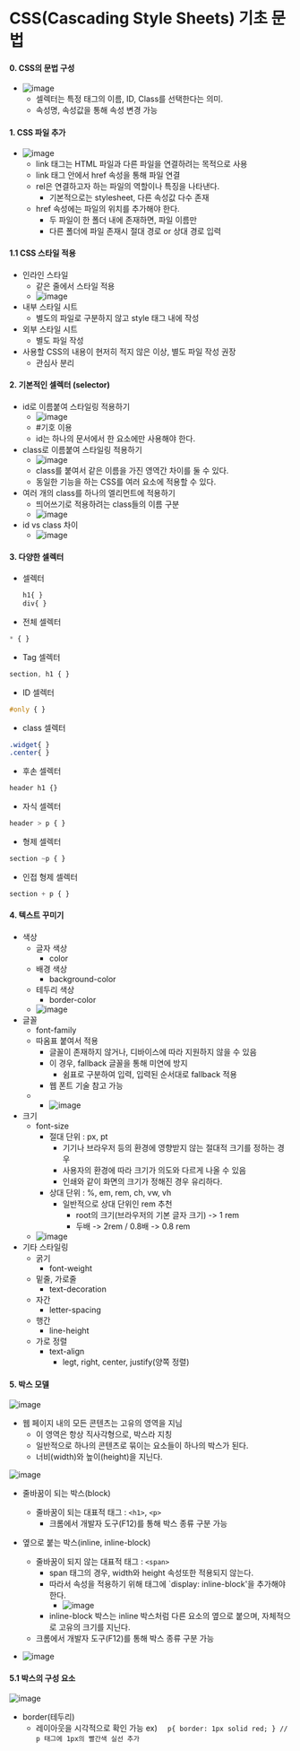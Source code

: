 CSS(Cascading Style Sheets) 기초 문법
===============================

#### 0. CSS의 문법 구성

- ![image](https://user-images.githubusercontent.com/102513932/186080121-597fa2b8-9ebd-4902-8a6f-a8de25bdc6e2.png)
  - 셀렉터는 특정 태그의 이름, ID, Class를 선택한다는 의미.
  - 속성명, 속성값을 통해 속성 변경 가능

#### 1. CSS 파일 추가
- ![image](https://user-images.githubusercontent.com/102513932/186081377-16e918b0-064d-417c-9823-1f5b44240d3d.png)
  - link 태그는 HTML 파일과 다른 파일을 연결하려는 목적으로 사용
  - link 태그 안에서 href 속성을 통해 파일 연결
  - rel은 연결하고자 하는 파일의 역할이나 특징을 나타낸다.
    - 기본적으로는 stylesheet, 다른 속성값 다수 존재
  - href 속성에는 파일의 위치를 추가해야 한다.
    - 두 파일이 한 폴더 내에 존재하면, 파일 이름만
    - 다른 폴더에 파일 존재시 절대 경로 or 상대 경로 입력

#### 1.1 CSS 스타일 적용
- 인라인 스타일
  - 같은 줄에서 스타일 적용
  - ![image](https://user-images.githubusercontent.com/102513932/186082331-20294b87-45e4-45a9-a7d6-8652dadbc0f4.png)
- 내부 스타일 시트
  - 별도의 파일로 구분하지 않고 style 태그 내에 작성
- 외부 스타일 시트
  - 별도 파일 작성
- 사용할 CSS의 내용이 현저히 적지 않은 이상, 별도 파일 작성 권장
  - 관심사 분리

#### 2. 기본적인 셀렉터 (selector)
- id로 이름붙여 스타일링 적용하기
  - ![image](https://user-images.githubusercontent.com/102513932/186082932-4612f7d5-afba-4daf-ac79-f6f88260a05b.png)
  - #기호 이용
  - id는 하나의 문서에서 한 요소에만 사용해야 한다.
- class로 이름붙여 스타일링 적용하기
  - ![image](https://user-images.githubusercontent.com/102513932/186083276-2748ac98-b7b7-4ee9-bfc5-e7e32d6ff2df.png)
  - class를 붙여서 같은 이름을 가진 영역간 차이를 둘 수 있다.
  - 동일한 기능을 하는 CSS를 여러 요소에 적용할 수 있다.
- 여러 개의 class를 하나의 엘리먼트에 적용하기
  - 띄어쓰기로 적용하려는 class들의 이름 구분
  - ![image](https://user-images.githubusercontent.com/102513932/186083497-4283b108-2022-4f47-9cbf-15dd2a8a79d7.png)
- id vs class 차이
  - ![image](https://user-images.githubusercontent.com/102513932/186083553-9a1b3652-af69-43c8-b8c3-1c13578b89ce.png)

#### 3. 다양한 셀렉터
- 셀렉터
  ```css
  h1{ } 
  div{ }
  ```
- 전체 셀렉터
 ```css
 * { }
 ```
- Tag 셀렉터
```css
section, h1 { }
 ```
- ID 셀렉터
```css
#only { } 
 ```
- class 셀렉터
```css
.widget{ }
.center{ }
 ```
- 후손 셀렉터
```css
header h1 {}
 ```
- 자식 셀렉터 
```css
header > p { }
 ```
- 형제 셀렉터 
```css
section ~p { }
 ```
- 인접 형제 셀렉터
```css
section + p { }
 ```

#### 4. 텍스트 꾸미기
- 색상
  - 글자 색상
    - color
  - 배경 색상
    - background-color
  - 테두리 색상
    - border-color
  - ![image](https://user-images.githubusercontent.com/102513932/186100699-4ee9813c-a3fe-4c43-a793-5572e8c21442.png)
- 글꼴
  - font-family
  - 따옴표 붙여서 적용
    - 글꼴이 존재하지 않거나, 디바이스에 따라 지원하지 않을 수 있음
    - 이 경우, fallback 글꼴을 통해 미연에 방지
      - 쉼표로 구분하여 입력, 입력된 순서대로 fallback 적용
    - 웹 폰트 기술 참고 가능
  - - ![image](https://user-images.githubusercontent.com/102513932/186101244-44cb5190-52cd-4e4e-b770-ee7c9024066c.png)
- 크기
  - font-size
    - 절대 단위 : px, pt
      - 기기나 브라우저 등의 환경에 영향받지 않는 절대적 크기를 정하는 경우
      - 사용자의 환경에 따라 크기가 의도와 다르게 나올 수 있음
      - 인쇄와 같이 화면의 크기가 정해진 경우 유리하다.
    - 상대 단위 : %, em, rem, ch, vw, vh
      - 일반적으로 상대 단위인 rem 추천
        - root의 크기(브라우저의 기본 글자 크기) -> 1 rem
        - 두배 -> 2rem / 0.8배 -> 0.8 rem
  - ![image](https://user-images.githubusercontent.com/102513932/186101784-27cdcf71-f9b9-4d77-bc46-983c6aefca7c.png)
- 기타 스타일링
  - 굵기
    - font-weight
  - 밑줄, 가로줄
    - text-decoration
  - 자간 
    - letter-spacing
  - 행간
    - line-height
  - 가로 정렬
    - text-align
      - legt, right, center, justify(양쪽 정렬)

#### 5. 박스 모델
![image](https://user-images.githubusercontent.com/102513932/186367039-e992d1a9-b842-48d7-a71b-d9bf33bfab00.png)
- 웹 페이지 내의 모든 콘텐츠는 고유의 영역을 지님
  - 이 영역은 항상 직사각형으로, 박스라 지칭
  - 일반적으로 하나의 콘텐츠로 묶이는 요소들이 하나의 박스가 된다.
  - 너비(width)와 높이(height)을 지닌다. 

![image](https://user-images.githubusercontent.com/102513932/186368415-8cf48711-6a9e-492d-af5e-b3ceb35c174f.png)
- 줄바꿈이 되는 박스(block)
  - 줄바꿈이 되는 대표적 태그 : ```<h1>```, ```<p>```
    - 크롬에서 개발자 도구(F12)를 통해 박스 종류 구분 가능
- 옆으로 붙는 박스(inline, inline-block)
  - 줄바꿈이 되지 않는 대표적 태그 : ```<span>```
    - span 태그의 경우, width와 height 속성또한 적용되지 않는다.
    - 따라서 속성을 적용하기 위해 태그에 `display: inline-block'을 추가해야 한다.
      - ![image](https://user-images.githubusercontent.com/102513932/186367157-dae64dbb-def0-45da-ab6b-38e0f3246419.png)
    - inline-block 박스는 inline 박스처럼 다른 요소의 옆으로 붙으며, 자체적으로 고유의 크기를 지닌다.
  - 크롬에서 개발자 도구(F12)를 통해 박스 종류 구분 가능

- ![image](https://user-images.githubusercontent.com/102513932/186367212-d20a6d11-a089-496c-9b7f-874a13304a53.png)

#### 5.1 박스의 구성 요소
![image](https://user-images.githubusercontent.com/102513932/186367272-751b0a98-dcc9-403c-98d4-036d44d81656.png)

- border(테두리)
  - 레이아웃을 시각적으로 확인 가능
ex) ``` 
p{
    border: 1px solid red;
} // p 태그에 1px의 빨간색 실선 추가```